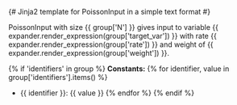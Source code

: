 {# Jinja2 template for PoissonInput in a simple text format #}

PoissonInput with size {{ group['N'] }} gives input to variable {{ expander.render_expression(group['target_var']) }} with rate {{ expander.render_expression(group['rate']) }} and weight of {{ expander.render_expression(group['weight']) }}.

{% if 'identifiers' in group %}
**Constants:**
{% for identifier, value in group['identifiers'].items() %}
- {{ identifier }}: {{ value }}
{% endfor %}
{% endif %}
